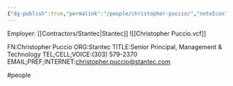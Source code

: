 ```yaml
---
{"dg-publish":true,"permalink":"/people/christopher-puccio/","noteIcon":"","created":"2025-07-07T14:23:46.159-05:00"}
---
```


Employer: [[Contractors/Stantec\|Stantec]]
![[Christopher Puccio.vcf]]

FN:Christopher Puccio
ORG:Stantec
TITLE:Senior Principal, Management & Technology
TEL;CELL;VOICE:(303) 579-2370
EMAIL;PREF;INTERNET:christopher.puccio@stantec.com

#people